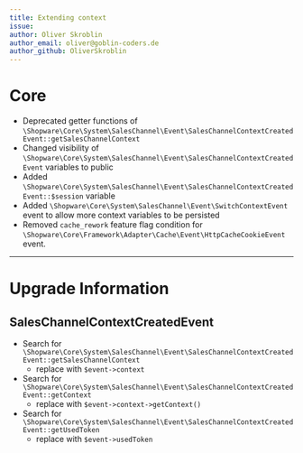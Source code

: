 ```yaml
---
title: Extending context
issue: 
author: Oliver Skroblin
author_email: oliver@goblin-coders.de
author_github: OliverSkroblin
---
```

# Core
* Deprecated getter functions of `\Shopware\Core\System\SalesChannel\Event\SalesChannelContextCreatedEvent::getSalesChannelContext`
* Changed visibility of `\Shopware\Core\System\SalesChannel\Event\SalesChannelContextCreatedEvent` variables to public
* Added `\Shopware\Core\System\SalesChannel\Event\SalesChannelContextCreatedEvent::$session` variable
* Added `\Shopware\Core\System\SalesChannel\Event\SwitchContextEvent` event to allow more context variables to be persisted
* Removed `cache_rework` feature flag condition for `\Shopware\Core\Framework\Adapter\Cache\Event\HttpCacheCookieEvent` event.
___
# Upgrade Information
## SalesChannelContextCreatedEvent
- Search for `\Shopware\Core\System\SalesChannel\Event\SalesChannelContextCreatedEvent::getSalesChannelContext`
  - replace with `$event->context`
- Search for `\Shopware\Core\System\SalesChannel\Event\SalesChannelContextCreatedEvent::getContext`
  - replace with `$event->context->getContext()`
- Search for `\Shopware\Core\System\SalesChannel\Event\SalesChannelContextCreatedEvent::getUsedToken`
  - replace with `$event->usedToken`
